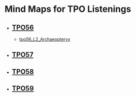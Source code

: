 # Mind Maps for TPO Listenings 

- ## [TPO56](mindmap/tpo56.md)
    -  [tpo56_L2_Archaeopteryx](mindmap/tpo56_L2_Archaeopteryx.md)

- ## [TPO57](mindmap/tpo57.md)

- ## [TPO58](mindmap/tpo58.md)

- ## [TPO59](mindmap/tpo59.md)
